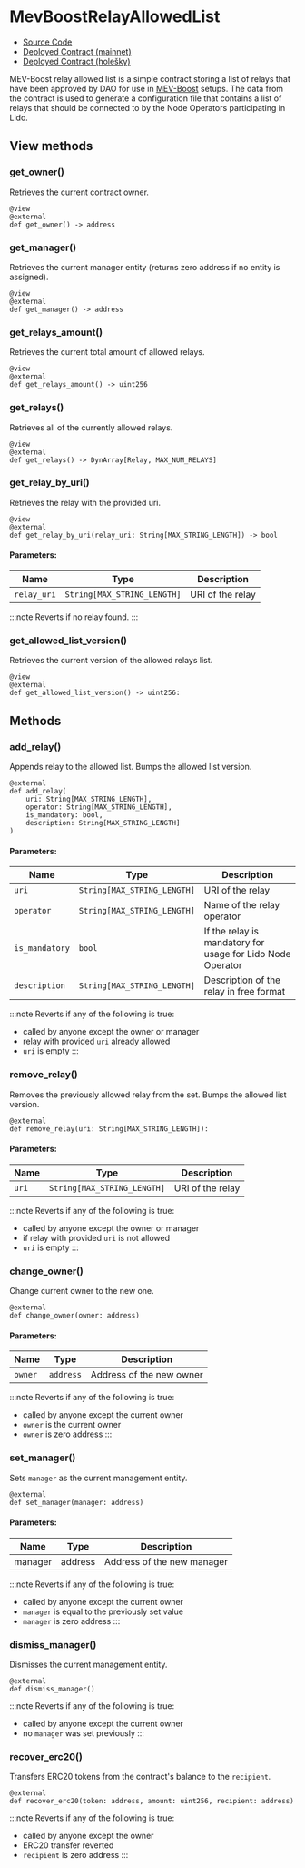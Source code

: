 # MevBoostRelayAllowedList

- [Source Code](https://github.com/lidofinance/mev-boost-relay-allowed-list/blob/main/contracts/MEVBoostRelayAllowedList.vy)
- [Deployed Contract (mainnet)](https://etherscan.io/address/0xf95f069f9ad107938f6ba802a3da87892298610e)
- [Deployed Contract (holešky)](https://holesky.etherscan.io/address/0x2d86C5855581194a386941806E38cA119E50aEA3)

MEV-Boost relay allowed list is a simple contract storing a list of relays that have been approved by DAO for use in [MEV-Boost](https://github.com/flashbots/mev-boost) setups. The data from the contract is used to generate a configuration file that contains a list of relays that should be connected to by the Node Operators participating in Lido.


## View methods

### get_owner()

Retrieves the current contract owner.

```vyper
@view
@external
def get_owner() -> address
```

### get_manager()

Retrieves the current manager entity (returns zero address if no entity is assigned).

```vyper
@view
@external
def get_manager() -> address
```

### get_relays_amount()

Retrieves the current total amount of allowed relays.

```vyper
@view
@external
def get_relays_amount() -> uint256
```

### get_relays()

Retrieves all of the currently allowed relays.

```vyper
@view
@external
def get_relays() -> DynArray[Relay, MAX_NUM_RELAYS]
```
### get_relay_by_uri()

Retrieves the relay with the provided uri.

```vyper
@view
@external
def get_relay_by_uri(relay_uri: String[MAX_STRING_LENGTH]) -> bool
```

#### Parameters:

| Name        | Type                        | Description      |
|-------------|-----------------------------|------------------|
| `relay_uri` | `String[MAX_STRING_LENGTH]` | URI of the relay |

:::note
Reverts if no relay found.
:::

### get_allowed_list_version()

Retrieves the current version of the allowed relays list.

```vyper
@view
@external
def get_allowed_list_version() -> uint256:
```

## Methods

### add_relay()

Appends relay to the allowed list.
Bumps the allowed list version.

```vyper
@external
def add_relay(
    uri: String[MAX_STRING_LENGTH],
    operator: String[MAX_STRING_LENGTH],
    is_mandatory: bool,
    description: String[MAX_STRING_LENGTH]
)
```

#### Parameters:

| Name           | Type                        | Description                                                |
|----------------|-----------------------------|------------------------------------------------------------|
| `uri`          | `String[MAX_STRING_LENGTH]` | URI of the relay                                           |
| `operator`     | `String[MAX_STRING_LENGTH]` | Name of the relay operator                                 |
| `is_mandatory` | `bool`                      | If the relay is mandatory for usage for Lido Node Operator |
| `description`  | `String[MAX_STRING_LENGTH]` | Description of the relay in free format                    |

:::note
Reverts if any of the following is true:
- called by anyone except the owner or manager
- relay with provided `uri` already allowed
- `uri` is empty
:::

### remove_relay()

Removes the previously allowed relay from the set.
Bumps the allowed list version.

```vyper
@external
def remove_relay(uri: String[MAX_STRING_LENGTH]):
```

#### Parameters:

|  Name  |   Type                      | Description      |
|--------|-----------------------------|------------------|
| `uri`  | `String[MAX_STRING_LENGTH]` | URI of the relay |

:::note
Reverts if any of the following is true:
- called by anyone except the owner or manager
- if relay with provided `uri` is not allowed
- `uri` is empty
:::


### change_owner()

Change current owner to the new one.

```vyper
@external
def change_owner(owner: address)
```

#### Parameters:

|  Name   |   Type    | Description              |
|---------|-----------|--------------------------|
| `owner` | `address` | Address of the new owner |

:::note
Reverts if any of the following is true:
- called by anyone except the current owner
- `owner` is the current owner
- `owner` is zero address
:::

### set_manager()

Sets `manager` as the current management entity.

```vyper
@external
def set_manager(manager: address)
```

#### Parameters:

| Name    | Type    | Description                |
|---------|---------|----------------------------|
| manager | address | Address of the new manager |

:::note
Reverts if any of the following is true:
- called by anyone except the current owner
- `manager` is equal to the previously set value
- `manager` is zero address
:::

### dismiss_manager()

Dismisses the current management entity.

```vyper
@external
def dismiss_manager()
```

:::note
Reverts if any of the following is true:
- called by anyone except the current owner
- no `manager` was set previously
:::


### recover_erc20()

Transfers ERC20 tokens from the contract's balance to the `recipient`.

```vyper
@external
def recover_erc20(token: address, amount: uint256, recipient: address)
```

:::note
Reverts if any of the following is true:
- called by anyone except the owner
- ERC20 transfer reverted
- `recipient` is zero address
:::
